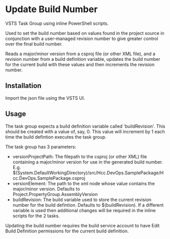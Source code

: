 # Update Build Number

VSTS Task Group using inline PowerShell scripts.

Used to set the build number based on values found in the project source in conjunction with a user-managed revision number to give greater control over the final build number.

Reads a major/minor version from a csproj file (or other XML file), and a revision number from a build definition variable, updates the build number for the current build with these values and then increments the revision number.

## Installation

Import the json file using the VSTS UI.

## Usage

The task group expects a build definition variable called 'buildRevision'. This should be created with a value of, say, 0. This value will increment by 1 each time the build defintion executes the task group.

The task group has 3 parameters:

- versionProjectPath: The filepath to the csproj (or other XML) file containing a major/minor version for use in the generated build number. E.g. $(System.DefaultWorkingDirectory)/src/Hcc.DevOps.SamplePackage/Hcc.DevOps.SamplePackage.csproj
- versionElement: The path to the xml node whose value contains the major/minor version. Defaults to Project.PropertyGroup.AssemblyVersion
- buildRevision: The build variable used to store the current revision number for the build defintion. Defaults to $(buildRevision). If a different variable is used then additional changes will be required in the inline scripts for the 2 tasks.

Updating the build number requires the build service account to have Edit Build Definition permissions for the current build definition.
